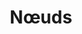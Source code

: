---
title: Nœuds
permalink: /diagrammes-de-deploiement/#noeuds
nav_order: 3
parent: Diagrammes de déploiement
---
